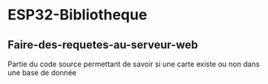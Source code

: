 # ESP32-Bibliotheque

## Faire-des-requetes-au-serveur-web

Partie du code source permettant de savoir si une carte existe ou non dans une base de donnée
